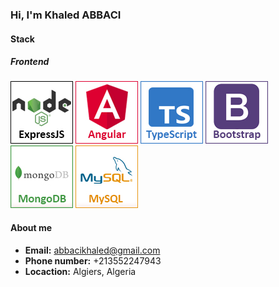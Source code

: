 <h3>Hi, I'm Khaled ABBACI</h3>

<h4>Stack</h4>
<h5>Frontend</h5>
<div style="display:inline-block;">
    <div style="display:inline-block; width: 100px; height: 100px;">
        <img src="assets/nodejs.jpg" />
    </div>
    <div style="display:inline-block; width: 100px; height: 100px;">
        <img src="assets/angular.jpg" />
    </div>
    <div style="display:inline-block; width: 100px; height: 100px;">
        <img src="assets/typescript.jpg" />
    </div>
    <div style="display:inline-block; width: 100px; height: 100px;">
        <img src="assets/bootstrap.jpg" />
    </div>
    <div style="display:inline-block; width: 100px; height: 100px;">
        <img src="assets/mongodb.jpg" />
    </div>
    <div style="display:inline-block; width: 100px; height: 100px;">
        <img src="assets/mysql.jpg" />
    </div>
</div>

<h4>About me</h4>
<ul>
    <li><b>Email:</b> <a href="mailto:abbacikhaled@gmail.com">abbacikhaled@gmail.com</a></li>
    <li><b>Phone number:</b> +213552247943</li>
    <li><b>Locaction:</b> Algiers, Algeria</li>
</ul>
